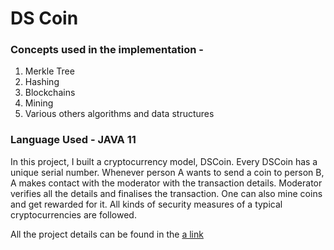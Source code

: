 # DS Coin

### Concepts used in the implementation - 
1. Merkle Tree
2. Hashing 
3. Blockchains
4. Mining
5. Various others algorithms and data structures 

### Language Used - JAVA 11

In this project, I built a cryptocurrency model, DSCoin. Every DSCoin has a unique serial number. Whenever person A wants to send a coin to person B, A makes contact with the moderator with the transaction details. Moderator verifies all the details and finalises the transaction. One can also mine coins and get rewarded for it. All kinds of security measures of a typical cryptocurrencies are followed. 

All the project details can be found in the [a link](https://github.com/navjeet-py/DSCoin/blob/main/Project%20Details.pdf)

